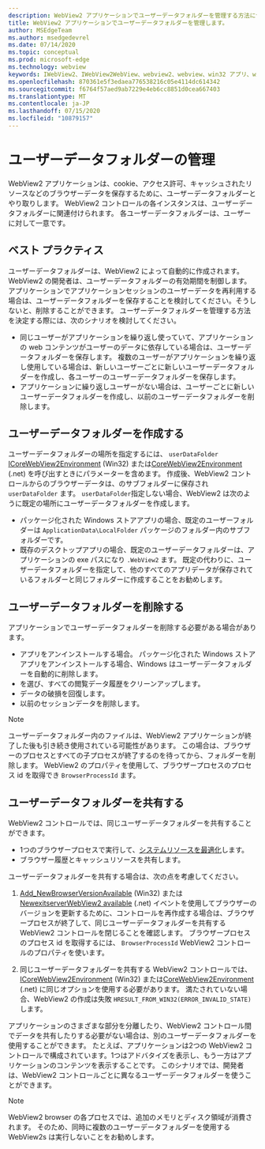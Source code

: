 ```yaml
---
description: WebView2 アプリケーションでユーザーデータフォルダーを管理する方法について説明します。
title: WebView2 アプリケーションでユーザーデータフォルダーを管理します。
author: MSEdgeTeam
ms.author: msedgedevrel
ms.date: 07/14/2020
ms.topic: conceptual
ms.prod: microsoft-edge
ms.technology: webview
keywords: IWebView2、IWebView2WebView、webview2、webview、win32 アプリ、win32、edge、ICoreWebView2、ICoreWebView2Host、browser control、edge html、ユーザーデータフォルダー
ms.openlocfilehash: 870361e5f3edaea776538216c05e4114dc614342
ms.sourcegitcommit: f6764f57aed9ab7229e4eb6cc8851d0cea667403
ms.translationtype: MT
ms.contentlocale: ja-JP
ms.lasthandoff: 07/15/2020
ms.locfileid: "10879157"
---
```

# ユーザーデータフォルダーの管理

WebView2 アプリケーションは、cookie、アクセス許可、キャッシュされたリソースなどのブラウザーデータを保存するために、ユーザーデータフォルダーとやり取りします。 WebView2 コントロールの各インスタンスは、ユーザーデータフォルダーに関連付けられます。 各ユーザーデータフォルダーは、ユーザーに対して一意です。

## ベスト プラクティス

ユーザーデータフォルダーは、WebView2 によって自動的に作成されます。 WebView2 の開発者は、ユーザーデータフォルダーの有効期間を制御します。 アプリケーションでアプリケーションセッションのユーザーデータを再利用する場合は、ユーザーデータフォルダーを保存することを検討してください。そうしないと、削除することができます。 ユーザーデータフォルダーを管理する方法を決定する際には、次のシナリオを検討してください。

*   同じユーザーがアプリケーションを繰り返し使っていて、アプリケーションの web コンテンツがユーザーのデータに依存している場合は、ユーザーデータフォルダーを保存します。 複数のユーザーがアプリケーションを繰り返し使用している場合は、新しいユーザーごとに新しいユーザーデータフォルダーを作成し、各ユーザーのユーザーデータフォルダーを保存します。
*   アプリケーションに繰り返しユーザーがない場合は、ユーザーごとに新しいユーザーデータフォルダーを作成し、以前のユーザーデータフォルダーを削除します。

## ユーザーデータフォルダーを作成する

ユーザーデータフォルダーの場所を指定するには、 `userDataFolder` [ICoreWebView2Environment](../reference/win32/0-9-538/icorewebview2environment.md) (Win32) または[CoreWebView2Environment](../reference/dotnet/0-9-538/microsoft-web-webview2-core-corewebview2environment.md) (.net) を呼び出すときにパラメーターを含めます。 作成後、WebView2 コントロールからのブラウザーデータは、のサブフォルダーに保存され `userDataFolder` ます。 `userDataFolder`指定しない場合、WebView2 は次のように既定の場所にユーザーデータフォルダーを作成します。

* パッケージ化された Windows ストアアプリの場合、既定のユーザーフォルダーは `ApplicationData\LocalFolder` パッケージのフォルダー内のサブフォルダーです。
* 既存のデスクトップアプリの場合、既定のユーザーデータフォルダーは、アプリケーションの exe パスになり `.WebView2` ます。 既定の代わりに、ユーザーデータフォルダーを指定して、他のすべてのアプリデータが保存されているフォルダーと同じフォルダーに作成することをお勧めします。

## ユーザーデータフォルダーを削除する

アプリケーションでユーザーデータフォルダーを削除する必要がある場合があります。

* アプリをアンインストールする場合。 パッケージ化された Windows ストアアプリをアンインストールする場合、Windows はユーザーデータフォルダーを自動的に削除します。 
* を選び、すべての閲覧データ履歴をクリーンアップします。
* データの破損を回復します。
* 以前のセッションデータを削除します。 


> [!NOTE]
> ユーザーデータフォルダー内のファイルは、WebView2 アプリケーションが終了した後も引き続き使用されている可能性があります。 この場合は、ブラウザーのプロセスとすべての子プロセスが終了するのを待ってから、フォルダーを削除します。 WebView2 のプロパティを使用して、ブラウザープロセスのプロセス id を取得でき `BrowserProcessId` ます。

## ユーザーデータフォルダーを共有する

WebView2 コントロールでは、同じユーザーデータフォルダーを共有することができます。

* 1つのブラウザープロセスで実行して、[システムリソースを最適化](../reference/win32/0-9-538/icorewebview2.md#process-model)します。
* ブラウザー履歴とキャッシュリソースを共有します。 

ユーザーデータフォルダーを共有する場合は、次の点を考慮してください。 

1. [Add_NewBrowserVersionAvailable](../reference/win32/0-9-538/icorewebview2environment.md#add_newbrowserversionavailable) (Win32) または[NewexitserverWebView2 available](../reference/dotnet/0-9-538/microsoft-web-webview2-core-corewebview2environment.md#newbrowserversionavailable) (.net) イベントを使用してブラウザーのバージョンを更新するために、コントロールを再作成する場合は、ブラウザープロセスが終了して、同じユーザーデータフォルダーを共有する WebView2 コントロールを閉じることを確認します。 ブラウザープロセスのプロセス id を取得するには、 `BrowserProcessId` WebView2 コントロールのプロパティを使います。

2. 同じユーザーデータフォルダーを共有する WebView2 コントロールでは、 [ICoreWebView2Environment](../reference/win32/0-9-538/icorewebview2environment.md) (Win32) または[CoreWebView2Environment](../reference/dotnet/0-9-538/microsoft-web-webview2-core-corewebview2environment.md) (.net) に同じオプションを使用する必要があります。 満たされていない場合、WebView2 の作成は失敗 `HRESULT_FROM_WIN32(ERROR_INVALID_STATE)` します。 

アプリケーションのさまざまな部分を分離したり、WebView2 コントロール間でデータを共有したりする必要がない場合は、別のユーザーデータフォルダーを使用することができます。 たとえば、アプリケーションは2つの WebView2 コントロールで構成されています。1つはアドバタイズを表示し、もう一方はアプリケーションのコンテンツを表示することです。 このシナリオでは、開発者は、WebView2 コントロールごとに異なるユーザーデータフォルダーを使うことができます。 

> [!NOTE]
> WebView2 browser の各プロセスでは、追加のメモリとディスク領域が消費されます。 そのため、同時に複数のユーザーデータフォルダーを使用する WebView2s は実行しないことをお勧めします。 
